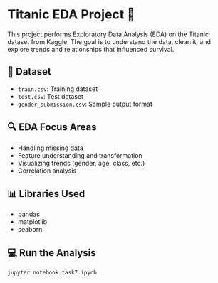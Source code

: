 # Titanic EDA Project 🚢

This project performs Exploratory Data Analysis (EDA) on the Titanic dataset from Kaggle. The goal is to understand the data, clean it, and explore trends and relationships that influenced survival.

## 📂 Dataset

- `train.csv`: Training dataset
- `test.csv`: Test dataset
- `gender_submission.csv`: Sample output format

## 🔍 EDA Focus Areas

- Handling missing data
- Feature understanding and transformation
- Visualizing trends (gender, age, class, etc.)
- Correlation analysis

## 📊 Libraries Used

- pandas
- matplotlib
- seaborn

## 💻 Run the Analysis

```bash
jupyter notebook task7.ipynb

